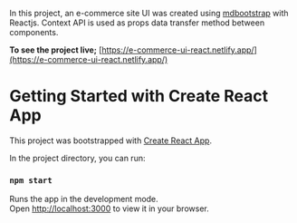 In this project, an e-commerce site UI was created using [mdbootstrap](https://mdbootstrap.com/) with Reactjs. Context API is used as props data transfer method between components.

**To see the project live;**
[https://e-commerce-ui-react.netlify.app/](https://e-commerce-ui-react.netlify.app/)

# Getting Started with Create React App

This project was bootstrapped with [Create React App](https://github.com/facebook/create-react-app).

In the project directory, you can run:

### `npm start`

Runs the app in the development mode.\
Open [http://localhost:3000](http://localhost:3000) to view it in your browser.
